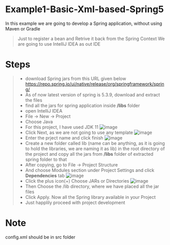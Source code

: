 # Example1-Basic-Xml-based-Spring5

In this example we are going to develop a Spring application, without using Maven or Gradle 
  > Just to register a bean 
  > and Retrive it back from the Spring Context
  > We are going to use IntelliJ IDEA as out IDE
# Steps
> - download Spring jars from this URL given below https://repo.spring.io/ui/native/release/org/springframework/spring/
> - As of now latest version of spring is 5.3.9, download and extract the files
> - find all the jars for spring application inside **/libs** folder 
> - open IntelliJ IDEA 
> - File -> New -> Project
> - Choose Java
> - For this project, I have used JDK 11 
> ![image](https://user-images.githubusercontent.com/100960077/158060350-e2ee417b-52a9-4d80-b0b8-7d3474addceb.png)
> - Click Next, as we are not going to use any template
> ![image](https://user-images.githubusercontent.com/100960077/158060453-7baf666a-104e-4c89-9597-da975a2ed016.png)
> - Enter the prject name and click finish
> ![image](https://user-images.githubusercontent.com/100960077/158060635-9b89666c-940f-4396-8f47-bba36b4ef741.png)
> - Create a new folder called lib (name can be anything, as it is going to hold the libraries, we are naming it as lib) in the root directory of the project and copy all the jars from **/libs** folder of extracted spring folder to that
> - After copying, go to File -> Project Structure 
> - And choose Modules section under Project Settings and click **Dependencies** tab
> ![image](https://user-images.githubusercontent.com/100960077/158064157-73141bbe-7ca4-4edd-9758-38dc7703900e.png)
> - Click the plus icon(+) Choose JARs or Directories
> ![image](https://user-images.githubusercontent.com/100960077/158066333-f41898f1-926c-405a-850a-b94ff399c93b.png)
> - Then Choose the /lib directory, where we have placed all the jar files
> - Click Apply. Now all the Spring library available in your Project
> - Just happlily proceed with project development

# Note
config.xml should be in src folder

